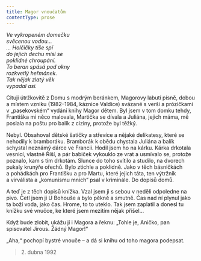 ```yaml
---
title: Magor vnoučatům
contentType: prose
---
```


<section>

_Ve vykropeném domečku  
svěcenou vodou…  
… Holčičky tiše spí  
do jejich dechu mísí se  
poklidné chroupání.  
To beran spásá pod okny  
rozkvetlý heřmánek.  
Tak nějak zlatý věk  
vypadal asi._

Cituji útržkovitě z Domu s modrým beránkem, Magorovy labutí písně, dobou a místem vzniku (1982–1984, káznice Valdice) svázané s verši a prózičkami v „pasekovském“ vydání knihy Magor dětem. Byl jsem v tom domku tehdy, Františka mi něco malovala, Martička se dívala a Juliána, jejich máma, mě poslala na poštu pro balík z ciziny, protože byl těžký.

Nebyl. Obsahoval dětské šatičky a střevíce a nějaké delikatesy, které se nehodily k bramboráku. Bramborák k obědu chystala Juliána a balík schystal neznámý dárce ve Francii. Hodil jsem ho na kárku. Kárka drkotala vesnicí, vlastně Říší, a pár babiček vykouklo ze vrat a usmívalo se, protože poznalo, kam s tím drkotám. Slunce do toho svítilo a studilo, na dvorech pukaly krunýře ořechů. Bylo ztichle a poklidně. Jako v těch básničkách a pohádkách pro Františku a pro Martu, které jejich táta, ten výtržník a virválista a „komunismu mnich“ psal v kriminále. Do dopisů domů.

A teď je z těch dopisů knížka. Vzal jsem ji s sebou v neděli odpoledne na pivo. Četl jsem ji U Bohouše a bylo pěkně a smutně. Čas nad ní plynul jako ta boží voda, jako čas. Hrome, to to uteklo. Tak jsem zaplatil a donesl tu knížku své vnučce, ke které jsem mezitím nějak přišel…

Když bude zlobit, ukážu jí i Magora a řeknu: „Tohle je, Aničko, pan spisovatel Jirous. Žádný Magor!“

„Aha,“ pochopí bystré vnouče – a dá si knihu od toho magora podepsat.

</section>

<section>

> 2. dubna 1992

</section>
